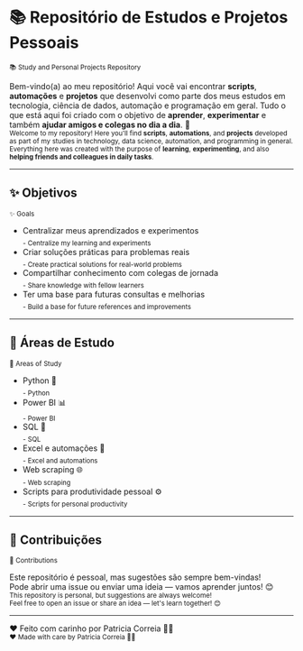 # 📚 Repositório de Estudos e Projetos Pessoais  
<sub>📚 Study and Personal Projects Repository</sub>

Bem-vindo(a) ao meu repositório! Aqui você vai encontrar **scripts**, **automações** e **projetos** que desenvolvi como parte dos meus estudos em tecnologia, ciência de dados, automação e programação em geral. Tudo o que está aqui foi criado com o objetivo de **aprender**, **experimentar** e também **ajudar amigos e colegas no dia a dia**. 🤝  
<sub>Welcome to my repository! Here you'll find **scripts**, **automations**, and **projects** developed as part of my studies in technology, data science, automation, and programming in general. Everything here was created with the purpose of **learning**, **experimenting**, and also **helping friends and colleagues in daily tasks**.</sub>

---

## ✨ Objetivos  
<sub>✨ Goals</sub>

- Centralizar meus aprendizados e experimentos  
  <sub>- Centralize my learning and experiments</sub>  
- Criar soluções práticas para problemas reais  
  <sub>- Create practical solutions for real-world problems</sub>  
- Compartilhar conhecimento com colegas de jornada  
  <sub>- Share knowledge with fellow learners</sub>  
- Ter uma base para futuras consultas e melhorias  
  <sub>- Build a base for future references and improvements</sub>

---

## 🧠 Áreas de Estudo  
<sub>🧠 Areas of Study</sub>

- Python 🐍  
  <sub>- Python</sub>  
- Power BI 📊  
  <sub>- Power BI</sub>  
- SQL 💾  
  <sub>- SQL</sub>  
- Excel e automações 📑  
  <sub>- Excel and automations</sub>  
- Web scraping 🌐  
  <sub>- Web scraping</sub>  
- Scripts para produtividade pessoal ⚙️  
  <sub>- Scripts for personal productivity</sub>

---

## 🚀 Contribuições  
<sub>🚀 Contributions</sub>  

Este repositório é pessoal, mas sugestões são sempre bem-vindas!  
Pode abrir uma issue ou enviar uma ideia — vamos aprender juntos! 😊  
<sub>This repository is personal, but suggestions are always welcome!  
Feel free to open an issue or share an idea — let's learn together! 😊</sub>

---

❤️ Feito com carinho por Patricia Correia 👩‍💻  
<sub>❤️ Made with care by Patricia Correia 👩‍💻</sub>
